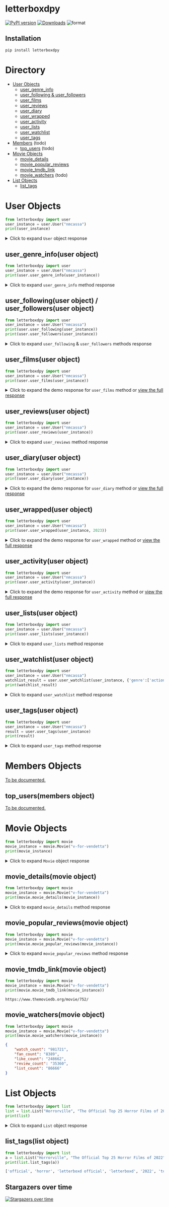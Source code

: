 # letterboxdpy

[![PyPI version](https://badge.fury.io/py/letterboxdpy.svg)](https://badge.fury.io/py/letterboxdpy)
[![Downloads](https://static.pepy.tech/personalized-badge/letterboxdpy?period=total&units=none&left_color=grey&right_color=blue&left_text=Downloads)](https://pepy.tech/project/letterboxdpy)
![format](https://img.shields.io/pypi/format/letterboxdpy)

## Installation

```
pip install letterboxdpy
```

# Directory
 - [User Objects](#User)
    - [user_genre_info](#user_genre_info)
    - [user_following & user_followers](#user_following)
    - [user_films](#user_films)
    - [user_reviews](#user_reviews)
    - [user_diary](#user_diary)
    - [user_wrapped](#user_wrapped)
    - [user_activity](#user_activity)
    - [user_lists](#user_lists)
    - [user_watchlist](#user_watchlist)
    - [user_tags](#user_tags)
 - [Members](#Members) (todo)
    - [top_users](#top_users) (todo)
 - [Movie Objects](#Movie)
    - [movie_details](#movie_details)
    - [movie_popular_reviews](#movie_popular_reviews)
    - [movie_tmdb_link](#movie_tmdb_link)
    - [movie_watchers](#movie_watchers) (todo)
 - [List Objects](#List)
    - [list_tags](#list_tags)

<h1 id="User">User Objects</h1>

```python
from letterboxdpy import user
user_instance = user.User("nmcassa")
print(user_instance)
```

<details>
  <summary>Click to expand <code>User</code> object response</summary>
  
```json
{
  "username": "nmcassa",
  "id": "1500306",
  "display_name": "nmcassa",
  "bio": null,
  "location": null,
  "website": null,
  "watchlist_length": 58,
  "stats": {
    "films": 536,
    "this_year": 17,
    "list": 1,
    "following": 9,
    "followers": 7
  },
  "favorites": [
    [
      "The Grand Budapest Hotel",
      "the-grand-budapest-hotel"
    ],
    ...
  ],
  "avatar": {
    "exists": true,
    "size": [
      1000,
      1000
    ],
    "url": "https://a.ltrbxd.com/resized/avatar/upload/1/5/0/0/3/0/6/shard/avtr-0-1000-0-1000-crop.jpg"
  },
  "recent": {
    "watchlist": {
      "51707": {
        "name": "Raising Arizona",
        "slug": "raising-arizona"
      },
      ...
    },
    "diary": {
      "months": {
        "2": [
          [
            "9",
            "Argylle"
          ],
          ...
        ],
        "1": [
          [
            "29",
            "PlayTime"
          ],
          ...
        ]
      }
    }
  }
}
```
</details>

<h2 id="user_genre_info">user_genre_info(user object)</h2>

```python
from letterboxdpy import user
user_instance = user.User("nmcassa")
print(user.user_genre_info(user_instance))
```

<details>
  <summary>Click to expand <code>user_genre_info</code> method response</summary>

```json
{
    "action":55,
    "adventure":101,
    "animation":95,
    "comedy":188,
    "crime":22,
    "documentary":16,
    "drama":94,
    "family":109,
    "fantasy":54,
    "history":5,
    "horror":27,
    "music":9,
    "mystery":30,
    "romance":29,
    "science-fiction":48,
    "thriller":43,
    "tv-movie":13,
    "war":4,
    "western":5
}
```
</details>

<h2 id="user_following">user_following(user object) / user_followers(user object)</h2>

```python
from letterboxdpy import user
user_instance = user.User("nmcassa")
print(user.user_following(user_instance))
print(user.user_followers(user_instance))
```

<details>
  <summary>Click to expand <code>user_following</code> & <code>user_followers</code> methods response</summary>

```json
{
    "ppark": {
        "display_name": "ppark"
    },
    "ryanshubert": {
        "display_name": "ryanshubert"
    },
    "crescendohouse": {
        "display_name": "Crescendo House"
    },...
}
   "ppark": {
        "display_name": "ppark"
    },
    "joacogarcia2023": {
        "display_name": "joacogarcia2023"
    },
    "ryanshubert": {
        "display_name": "ryanshubert"
    },...
}
```
</details>

<h2 id="user_films">user_films(user object)</h2>

```python
from letterboxdpy import user
user_instance = user.User("nmcassa")
print(user.user_films(user_instance))
```

<details>
    <summary>Click to expand the demo response for <code>user_films</code> method or <a href="/examples/exports/users/nmcassa/user_films.json" target="_blank">view the full response</a></summary>

```json
{
    "movies": {
        "godzilla-minus-one": {
            "name": "Godzilla Minus One",
            "id": "845706",
            "rating": 10,
            "liked": true
        },
        "flcl": {
            "name": "FLCL",
            "id": "284640",
            "rating": null,
            "liked": true
        },...
    },
    "count": 528,
    "liked_count": 73,
    "rating_count": 493,
    "rating_average": 6.43,
    "rating_percentage": 93.37,
    "liked_percentage": 13.83
}
```
</details>

<h2 id="user_reviews">user_reviews(user object)</h2>

```python
from letterboxdpy import user
user_instance = user.User("nmcassa")
print(user.user_reviews(user_instance))
```

<details>
  <summary>Click to expand <code>user_reviews</code> method response</summary>

```json
{
    "reviews": {
        "495592379": {
            "movie": {
                "name": "Poor Things",
                "slug": "poor-things-2023",
                "id": "710352",
                "release": 2023,
                "link": "https://letterboxd.com/film/poor-things-2023/"
            },
            "type": "Watched",
            "no": 0,
            "link": "https://letterboxd.com/nmcassa/film/poor-things-2023/",
            "rating": 6,
            "review": {
                "content": "It looks like AI art and weird movie",
                "spoiler": false
            },
            "date": {
                "year": 2023,
                "month": 12,
                "day": 26
            },
            "page": 1
        },
        "152420824": {
            "movie": {
                "name": "I'm Thinking of Ending Things",
                "slug": "im-thinking-of-ending-things",
                "id": "430806",
                "release": 2020,
                "link": "https://letterboxd.com/film/im-thinking-of-ending-things/"
            },
            "type": "Watched",
            "no": 0,
            "link": "https://letterboxd.com/nmcassa/film/im-thinking-of-ending-things/",
            "rating": 8,
            "review": {
                "content": "yeah i dont get it",
                "spoiler": false
            },
            "date": {
                "year": 2021,
                "month": 2,
                "day": 14
            },
            "page": 1
        }
    },
    "count": 7,
    "last_page": 1
}
```
</details>

<h2 id="user_diary">user_diary(user object)</h2>

```python
from letterboxdpy import user
user_instance = user.User("nmcassa")
print(user.user_diary(user_instance))
```

<details>
    <summary>Click to expand the demo response for <code>user_diary</code> method or <a href="/examples/exports/users/nmcassa/user_diary.json" target="_blank">view the full response</a></summary>

```json
{
    "entrys": {
        "513520182": {
            "name": "Black Swan",
            "slug": "black-swan",
            "id": "20956",
            "release": 2010,
            "runtime": 108,
            "rewatched": false,
            "rating": 9,
            "liked": true,
            "reviewed": false,
            "date": {
                "year": 2024,
                "month": 1,
                "day": 15
            },
            "page": 1
        },...
        ...},
        "129707465": {
            "name": "mid90s",
            "slug": "mid90s",
            "id": "370451",
            "release": 2018,
            "runtime": 86,
            "rewatched": false,
            "rating": 8,
            "liked": false,
            "reviewed": false,
            "date": {
                "year": 2020,
                "month": 10,
                "day": 20
            },
            "page": 7
        }
    },
    "count": 337,
    "last_page": 7
}
```
</details>

<h2 id="user_wrapped">user_wrapped(user object)</h2>

```python
from letterboxdpy import user
user_instance = user.User("nmcassa")
print(user.user_wrapped(user_instance, 2023))
```

<details>
    <summary>Click to expand the demo response for <code>user_wrapped</code> method or <a href="/examples/exports/users/nmcassa/user_wrapped.json" target="_blank">view the full response</a></summary>

```json
{
    "year": 2023,
    "logged": 120,
    "total_review": 2,
    "hours_watched": 223,
    "total_runtime": 13427,
    "first_watched": {
        "332289592": {
            "name": "The Gift",
            "slug": "the-gift-2015-1",
            "id": "255927",
            "release": 2015,
            "runtime": 108,
            "actions": {
                "rewatched": false,
                "rating": 6,
                "liked": false,
                "reviewed": false
            },
            "date": {
                "year": 2023,
                "month": 1,
                "day": 1
            },
            "page": {
                "url": "https://letterboxd.com/nmcassa/films/diary/for/2023/page/3/",
                "no": 3
            }
        }
    },
    "last_watched": {
        "495592379": {...}
    },
    "movies": {
        "495592379": {
            "name": "Poor Things",
            "slug": "poor-things-2023",
            "id": "710352",
            "release": 2023,
            "runtime": 141,
            "actions": {
                "rewatched": false,
                "rating": 6,
                "liked": false,
                "reviewed": true
            },
            "date": {
                "year": 2023,
                "month": 12,
                "day": 26
            },
            "page": {
                "url": "https://letterboxd.com/nmcassa/films/diary/for/2023/page/1/",
                "no": 1
            }
        },...
    },
    "months": {
        "1": 21,
        "2": 7,
        "3": 7,
        "4": 6,
        "5": 11,
        "6": 9,
        "7": 15,
        "8": 11,
        "9": 5,
        "10": 9,
        "11": 7,
        "12": 12
    },
    "days": {
        "1": 18,
        "2": 14,
        "3": 9,
        "4": 17,
        "5": 14,
        "6": 27,
        "7": 21
    },
    "milestones": {
        "50": {
            "413604382": {
                "name": "Richard Pryor: Live in Concert",
                "slug": "richard-pryor-live-in-concert",
                "id": "37594",
                "release": 1979,
                "runtime": 78,
                "actions": {
                    "rewatched": false,
                    "rating": 7,
                    "liked": false,
                    "reviewed": false
                },
                "date": {
                    "year": 2023,
                    "month": 7,
                    "day": 13
                },
                "page": {
                    "url": "https://letterboxd.com/nmcassa/films/diary/for/2023/page/1/",
                    "no": 1
                }
            }
        },
        "100": {
            "347318246": {...}
        }
    }
}
```
</details>

<h2 id="user_activity">user_activity(user object)</h2>

```python
from letterboxdpy import user
user_instance = user.User("nmcassa")
print(user.user_activity(user_instance))
```

<details>
    <summary>Click to expand the demo response for <code>user_activity</code> method or <a href="/examples/exports/users/nmcassa/user_activity.json" target="_blank">view the full response</a></summary>

```json
{
  "user": "nmcassa",
  "logs": {
    "6302725458": {
      "event_type": "basic",
      "time": {
        "year": 2024,
        "month": 1,
        "day": 30,
        "hour": 4,
        "minute": 7,
        "second": 42
      },
      "log_type": "watched",
      "title": "nmcassa   watched and rated  PlayTime   \u2605\u2605\u2605\u2605  on Monday Jan 29, 2024",
      "film": "PlayTime"
    },
    "6171883694": {
        "event_type": "review",
        "time": {
            "year": 2024,
            "month": 1,
            "day": 29,
            "hour": 12,
            "minute": 59,
            "second": 59
        },
        "event": "review",
        "type": "watched",
        "title": "nmcassa watched",
        "film": "example movie name",
        "film_year": 2000,
        "rating": 10,
        "spoiler": true,
        "review": "example review"
    },
    "6263706885": {
      "event_type": "basic",
      "time": {
        "year": 2024,
        "month": 1,
        "day": 23,
        "hour": 14,
        "minute": 32,
        "second": 12
      },
      "log_type": "liked",
      "title": "nmcassa liked L\u00e9o Barbosa\u2019s \ud83c\udfc6 Oscars 2024 list",
      "username": "000_leo"
    },...
}
```
</details>

<h2 id="user_lists">user_lists(user object)</h2>

```python
from letterboxdpy import user
user_instance = user.User("nmcassa")
print(user.user_lists(user_instance))
```

<details>
  <summary>Click to expand <code>user_lists</code> method response</summary>

```json
{
  "lists": {
    "30052453": {
      "title": "DEF CON Movie List",
      "slug": "def-con-movie-list",
      "description": "The DEF CON Hacking Conference's suggested movie list. defcon.org/html/links/movie-list.html",
      "url": "https://letterboxd.com/nmcassa/list/def-con-movie-list/",
      "count": 11,
      "likes": 0,
      "comments": 0
    }
  },
  "count": 1,
  "last_page": 1
}
```
</details>

<h2 id="user_watchlist">user_watchlist(user object)</h2>

```python
from letterboxdpy import user
user_instance = user.User("nmcassa")
watchlist_result = user.user_watchlist(user_instance, {'genre':['action','-drama']})
print(watchlist_result)
```

<details>
  <summary>Click to expand <code>user_watchlist</code> method response</summary>

```json
{
  "available": true,
  "count": 57,
  "data_count": 6,
  "last_page": 1,
  "filters": {
    "genre": [
      "action",
      "-drama"
    ]
  },
  "data": {
    "51397": {
      "name": "From Dusk Till Dawn",
      "slug": "from-dusk-till-dawn",
      "no": 6,
      "page": 1,
      "url": "https://letterboxd.com/films/from-dusk-till-dawn/"
    },...
    "62780": {
      "name": "Mad Max: Fury Road",
      "slug": "mad-max-fury-road",
      "no": 1,
      "page": 1,
      "url": "https://letterboxd.com/films/mad-max-fury-road/"
    }
  }
}
```
</details>

<h2 id="user_tags">user_tags(user object)</h2>

```python
from letterboxdpy import user
user_instance = user.User("nmcassa")
result = user.user_tags(user_instance)
print(result)
```

<details>
  <summary>Click to expand <code>user_tags</code> method response</summary>

```json
{
  "films": {"tags": {"lol": {...}}, "count": 1},
  "diary": {"tags": {"lol": {...}}, "count": 1},
  "reviews": {"tags": {"lol": {...}}, "count": 1},
  "lists": {
    "tags": {
      "hacking": {
        "name": "hacking",
        "title": "hacking",
        "link": "/nmcassa/tag/hacking/lists/",
        "count": 1,
        "no": 1
      }
    },
    "count": 1
  },
  "count": 4
}
```
</details>

<h1 id="Members">Members Objects</h1>

[To be documented.](https://github.com/search?q=repo:nmcassa/letterboxdpy+MemberListing)

<h2 id="top_users">top_users(members object)</h2>

[To be documented.](https://github.com/search?q=repo:nmcassa/letterboxdpy+top_users)

<h1 id="Movie">Movie Objects</h1>

```python
from letterboxdpy import movie
movie_instance = movie.Movie("v-for-vendetta")
print(movie_instance)
```

<details>
  <summary>Click to expand <code>Movie</code> object response</summary>

```json
{
    "url": "https://letterboxd.com/film/v-for-vendetta",
    "directors": [
        "James McTeigue"
    ],
    "rating": 3.83,
    "year": 2005,
    "genres": [
        "Thriller",
        "Science Fiction",
        "Action"
    ],
    "poster": "https://a.ltrbxd.com/resized/film-poster/5/1/4/0/0/51400-v-for-vendetta-0-230-0-345-crop.jpg"
}
```
</details>

<h2 id="movie_details">movie_details(movie object)</h2>

```python
from letterboxdpy import movie
movie_instance = movie.Movie("v-for-vendetta")
print(movie.movie_details(movie_instance))
```

<details>
  <summary>Click to expand <code>movie_details</code> method response</summary>

```json
{
    "Country": [
        "Germany",
        "UK",
        "USA"
    ],
    "Studio": [
        "Virtual Studios",
        "Anarchos Productions",
        "Silver Pictures",
        "F\u00fcnfte Babelsberg Film",
        "Warner Bros. Productions",
        "DC Vertigo"
    ],
    "Language": [
        "English"
    ]
}
```
</details>

<h2 id="movie_popular_reviews">movie_popular_reviews(movie object)</h2>

```python
from letterboxdpy import movie
movie_instance = movie.Movie("v-for-vendetta")
print(movie.movie_popular_reviews(movie_instance))
```

<details>
  <summary>Click to expand <code>movie_popular_reviews</code> method response</summary>

```json
[
    {
        "reviewer": "zoey luke",
        "rating": " \u2605\u2605\u2605\u2605\u00bd ",
        "review": "I love natalie Portman and I hate the government"
    },
    {
        "reviewer": "shay",
        "rating": " \u2605\u2605\u2605\u2605\u2605 ",
        "review": "i'm like natalie portman in this film because after watching this i, too, became bald."
    },...
]
```
</details>

<h2 id="movie_tmdb_link">movie_tmdb_link(movie object)</h2>

```python
from letterboxdpy import movie
movie_instance = movie.Movie("v-for-vendetta")
print(movie.movie_tmdb_link(movie_instance))
```
```
https://www.themoviedb.org/movie/752/
```

<h2 id="movie_watchers">movie_watchers(movie object)</h2>

```python
from letterboxdpy import movie
movie_instance = movie.Movie("v-for-vendetta")
print(movie.movie_watchers(movie_instance))
```

```json
{
    "watch_count": "981721",
    "fan_count": "8389",
    "like_count": "248662",
    "review_count": "35360",
    "list_count": "86666"
}
```

<h1 id="List">List Objects</h1>

```python
from letterboxdpy import list
list = list.List("Horrorville", "The Official Top 25 Horror Films of 2022")
print(list)
```

<details>
  <summary>Click to expand <code>List</code> object response</summary>

```json
{
    "title": "the-official-top-25-horror-films-of-2022",
    "author": "horrorville",
    "url": "https://letterboxd.com/horrorville/list/the-official-top-25-horror-films-of-2022/",
    "description": "To be updated monthly. It's ranked by average Letterboxd member rating. See the official top 50 of 2021 on Horrroville here. Eligibility rules: \u2022\u00a0Feature-length narrative films included only. \u2022\u00a0Shorts, documentaries, and TV are excluded. \u2022\u00a0Films must have their festival premiere in 2022 or their first national release in any country in 2022. \u2022\u00a0Films must have the horror genre tag on TMDb and Letterboxd. \u2022\u00a0There is a 1,000 minimum view threshold. Curated by Letterboxd Head of Platform Content Jack Moulton.",
    "filmCount": 25,
    "movies": [
        [
            "Nope",
            "/film/nope/"
        ],...
}
```
</details>

<h2 id="list_tags">list_tags(list object)</h2>

```python
from letterboxdpy import list
a = list.List("Horrorville", "The Official Top 25 Horror Films of 2022")
print(list.list_tags(a))
```

```python
['official', 'horror', 'letterboxd official', 'letterboxd', '2022', 'topprofile', 'top 25']
```

## Stargazers over time
[![Stargazers over time](https://starchart.cc/nmcassa/letterboxdpy.svg?background=%2300000000&axis=%23848D97&line=%23238636)](https://starchart.cc/nmcassa/letterboxdpy)